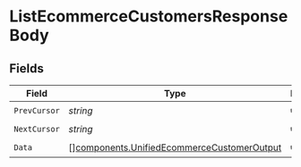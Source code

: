 # ListEcommerceCustomersResponseBody


## Fields

| Field                                                                                                    | Type                                                                                                     | Required                                                                                                 | Description                                                                                              |
| -------------------------------------------------------------------------------------------------------- | -------------------------------------------------------------------------------------------------------- | -------------------------------------------------------------------------------------------------------- | -------------------------------------------------------------------------------------------------------- |
| `PrevCursor`                                                                                             | *string*                                                                                                 | :heavy_check_mark:                                                                                       | N/A                                                                                                      |
| `NextCursor`                                                                                             | *string*                                                                                                 | :heavy_check_mark:                                                                                       | N/A                                                                                                      |
| `Data`                                                                                                   | [][components.UnifiedEcommerceCustomerOutput](../../models/components/unifiedecommercecustomeroutput.md) | :heavy_check_mark:                                                                                       | N/A                                                                                                      |